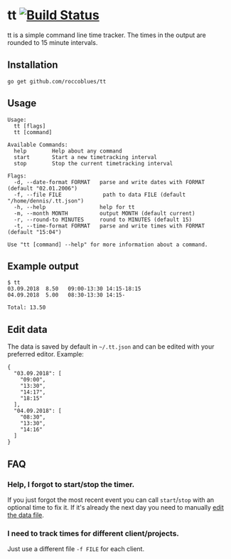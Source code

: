 # tt [![Build Status](https://travis-ci.com/roccoblues/tt.svg?branch=master)](https://travis-ci.com/roccoblues/tt)

tt is a simple command line time tracker. The times in the output are rounded to 15 minute intervals.


## Installation

```
go get github.com/roccoblues/tt
```

## Usage

```
Usage:
  tt [flags]
  tt [command]

Available Commands:
  help        Help about any command
  start       Start a new timetracking interval
  stop        Stop the current timetracking interval

Flags:
  -d, --date-format FORMAT   parse and write dates with FORMAT (default "02.01.2006")
  -f, --file FILE             path to data FILE (default "/home/dennis/.tt.json")
  -h, --help                 help for tt
  -m, --month MONTH          output MONTH (default current)
  -r, --round-to MINUTES     round to MINUTES (default 15)
  -t, --time-format FORMAT   parse and write times with FORMAT (default "15:04")

Use "tt [command] --help" for more information about a command.
```

## Example output

```
$ tt
03.09.2018  8.50   09:00-13:30 14:15-18:15
04.09.2018  5.00   08:30-13:30 14:15-

Total: 13.50
```

## Edit data

The data is saved by default in `~/.tt.json` and can be edited with your preferred editor. Example:

```
{
  "03.09.2018": [
    "09:00",
    "13:30",
    "14:17",
    "18:15"
  ],
  "04.09.2018": [
    "08:30",
    "13:30",
    "14:16"
  ]
}
```

## FAQ

### Help, I forgot to start/stop the timer.

If you just forgot the most recent event you can call `start`/`stop` with an optional time to fix it. If it's already the next day you need to manually [edit the data file](#edit-data).

### I need to track times for different client/projects.

Just use a different file `-f FILE` for each client.
